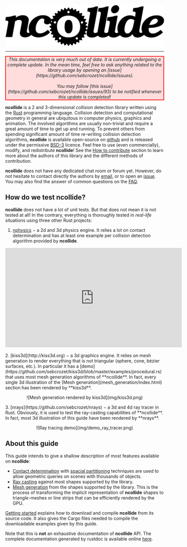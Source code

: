 <center>
<img src="./img/logo_ncollide.svg" />
</center>

-----

<center>
<p style="border:2px solid #FF0000;background-color:#FFDDDD"><i> This
documentation is very much out of date. It is currently undergoing a complete
update. In the mean time, feel free to ask anything related to the library
usage by opening an
[issue](https://github.com/sebcrozet/ncollide/issues).<br/><br/>You may follow
[this issue](https://github.com/sebcrozet/ncollide/issues/93) to be notified
whenever this update is completed!</i></p>
</center>

**ncollide** is a 2 and 3-dimensional collision detection library written using
the [Rust](http://rust-lang.org) programming language. Collision detection and
computational geometry in general are ubiquitous in computer physics, graphics
and animation. The involved algorithms are usually non-trivial and require a
great amount of time to get up and running.  To prevent others from spending
significant amount of time re-writing collision detection algorithms,
**ncollide** is available open-source on
[github](http://github.com/sebcrozet/ncollide) and is released under the
permissive [BSD-3](http://opensource.org/licenses/BSD-3-Clause) licence. Feel
free to use (even commercially), modify, and redistribute **ncollide**! See the
[How to contribute](how_to_contribute/index.html) section to learn more about
the authors of this library and the different methods of contribution.

**ncollide** does not have any dedicated chat room or forum yet. However, do
not hesitate to contact directly the authors by
[email](mailto:developer@crozet.re), or to open an
[issue](http://github.com/sebcrozet/ncollide/issues). You may also find the
answer of common questions on the [FAQ](faq/index.html).

## How do we test ncollide?
**ncollide** does not have a lot of unit tests. But that does not mean it is
not tested at all! In the contrary, everything is thoroughly tested in
_real-life_ situations using three other Rust projects:

1. [nphysics](http://nphysics-dev.org) − a 2d and 3d physics engine. It relies
   a lot on contact determination and has at least one example per collision
   detection algorithm provided by **ncollide**.
<p>
<center>
<iframe width="560" height="315" src="http://www.youtube.com/embed/CANjXZ5rocI" frameborder="0" allowfullscreen></iframe>
</center>
</p>
2. [kiss3d](http://kiss3d.org) − a 3d graphics engine. It relies on mesh
   generation to render everything that is not triangular (sphere, cone, bézier
   surfaces, etc.). In particular it has a
   [demo](https://github.com/sebcrozet/kiss3d/blob/master/examples/procedural.rs)
   that uses most mesh generation algorithms of **ncollide**. In fact, every
   single 3d illustration of the [Mesh generation](mesh_generation/index.html)
   section has been rendered by **kiss3d**.
<p>
<center>
![Mesh generation rendered by kiss3d](img/kiss3d.png)
</center>
</p>
<p>
3. [nrays](https://github.com/sebcrozet/nrays) − a 3d and 4d ray tracer in
   Rust. Obviously, it is used to test the ray-casting capabilities of
   **ncollide**. In fact, most 3d illustration of this guide have been rendered
   by **nrays**.
</p>
<p>
<center>
![Ray tracing demo](img/demo_ray_tracer.png)
</center>
</p>

## About this guide
This guide intends to give a shallow description of most features available on
**ncollide**:
* [Contact determination](contact_determination/index.html) with [spacial
  partitioning](contact_determination/broad_phase.html) techniques are used to
  allow geometric queries on scenes with thousands of objects.
* [Ray casting](ray_casting/index.html) against most shapes supported by
  the library.
* [Mesh generation](mesh_generation/index.html) from the shapes
  supported by the library. This is the process of transforming the implicit
  representation of **ncollide** shapes to triangle-meshes or line strips
  that can be efficiently rendered by the GPU.

[Getting started](getting_started/index.md) explains how to download and
compile **ncollide** from its source code. It also gives the Cargo files needed
to compile the downloadable examples given by this guide.

Note that this is **not** an exhaustive documentation of **ncollide** API. The
complete documentation generated by rustdoc is available online
[here](doc/ncollide).
